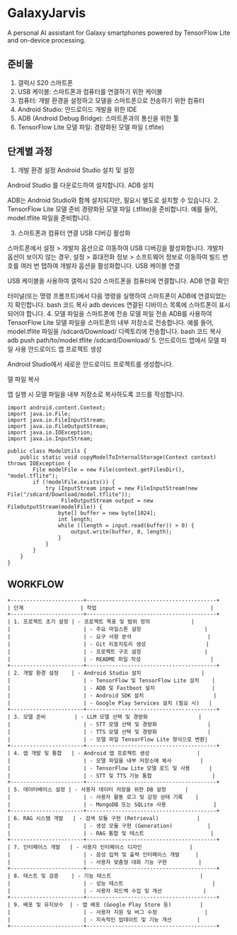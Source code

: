 # GalaxyJarvis
A personal AI assistant for Galaxy smartphones powered by TensorFlow Lite and on-device processing.

## 준비물 
1. 갤럭시 S20 스마트폰
2. USB 케이블: 스마트폰과 컴퓨터를 연결하기 위한 케이블
3. 컴퓨터: 개발 환경을 설정하고 모델을 스마트폰으로 전송하기 위한 컴퓨터
4. Android Studio: 안드로이드 개발을 위한 IDE
5. ADB (Android Debug Bridge): 스마트폰과의 통신을 위한 툴
6. TensorFlow Lite 모델 파일: 경량화된 모델 파일 (.tflite)

## 단계별 과정
1. 개발 환경 설정
Android Studio 설치 및 설정

Android Studio 를 다운로드하여 설치합니다.
ADB 설치

ADB는 Android Studio와 함께 설치되지만, 필요시 별도로 설치할 수 있습니다.
2. TensorFlow Lite 모델 준비
경량화된 모델 파일 (.tflite)을 준비합니다. 예를 들어, model.tflite 파일을 준비합니다.

3. 스마트폰과 컴퓨터 연결
USB 디버깅 활성화

스마트폰에서 설정 > 개발자 옵션으로 이동하여 USB 디버깅을 활성화합니다.
개발자 옵션이 보이지 않는 경우, 설정 > 휴대전화 정보 > 소프트웨어 정보로 이동하여 빌드 번호를 여러 번 탭하여 개발자 옵션을 활성화합니다.
USB 케이블 연결

USB 케이블을 사용하여 갤럭시 S20 스마트폰을 컴퓨터에 연결합니다.
ADB 연결 확인

터미널(또는 명령 프롬프트)에서 다음 명령을 실행하여 스마트폰이 ADB에 연결되었는지 확인합니다.
bash
코드 복사
adb devices
연결된 디바이스 목록에 스마트폰이 표시되어야 합니다.
4. 모델 파일을 스마트폰에 전송
모델 파일 전송
ADB를 사용하여 TensorFlow Lite 모델 파일을 스마트폰의 내부 저장소로 전송합니다. 예를 들어, model.tflite 파일을 /sdcard/Download/ 디렉토리에 전송합니다.
bash
코드 복사
adb push path/to/model.tflite /sdcard/Download/
5. 안드로이드 앱에서 모델 파일 사용
안드로이드 앱 프로젝트 생성

Android Studio에서 새로운 안드로이드 프로젝트를 생성합니다.

델 파일 복사

앱 실행 시 모델 파일을 내부 저장소로 복사하도록 코드를 작성합니다.

```
import android.content.Context;
import java.io.File;
import java.io.FileInputStream;
import java.io.FileOutputStream;
import java.io.IOException;
import java.io.InputStream;

public class ModelUtils {
    public static void copyModelToInternalStorage(Context context) throws IOException {
        File modelFile = new File(context.getFilesDir(), "model.tflite");
        if (!modelFile.exists()) {
            try (InputStream input = new FileInputStream(new File("/sdcard/Download/model.tflite"));
                 FileOutputStream output = new FileOutputStream(modelFile)) {
                byte[] buffer = new byte[1024];
                int length;
                while ((length = input.read(buffer)) > 0) {
                    output.write(buffer, 0, length);
                }
            }
        }
    }
}

```


## WORKFLOW
```
+-----------------------+-----------------------------------------+
| 단계                  | 작업                                    |
+-----------------------+-----------------------------------------+
| 1. 프로젝트 초기 설정 | - 프로젝트 목표 및 범위 정의             |
|                       | - 주요 마일스톤 설정                    |
|                       | - 요구 사항 분석                        |
|                       | - Git 리포지토리 생성                   |
|                       | - 프로젝트 구조 설정                    |
|                       | - README 파일 작성                      |
+-----------------------+-----------------------------------------+
| 2. 개발 환경 설정    | - Android Studio 설치                   |
|                       | - TensorFlow 및 TensorFlow Lite 설치    |
|                       | - ADB 및 Fastboot 설치                  |
|                       | - Android SDK 설치                      |
|                       | - Google Play Services 설치 (필요 시)   |
+-----------------------+-----------------------------------------+
| 3. 모델 준비         | - LLM 모델 선택 및 경량화                |
|                       | - STT 모델 선택 및 경량화                |
|                       | - TTS 모델 선택 및 경량화                |
|                       | - 모델 파일 TensorFlow Lite 형식으로 변환|
+-----------------------+-----------------------------------------+
| 4. 앱 개발 및 통합   | - Android 앱 프로젝트 생성               |
|                       | - 모델 파일을 내부 저장소에 복사         |
|                       | - TensorFlow Lite 모델 로드 및 사용      |
|                       | - STT 및 TTS 기능 통합                   |
+-----------------------+-----------------------------------------+
| 5. 데이터베이스 설정 | - 사용자 데이터 저장을 위한 DB 설정      |
|                       | - 사용자 활동 로그 및 감정 상태 기록    |
|                       | - MongoDB 또는 SQLite 사용               |
+-----------------------+-----------------------------------------+
| 6. RAG 시스템 개발   | - 검색 모듈 구현 (Retrieval)            |
|                       | - 생성 모듈 구현 (Generation)           |
|                       | - RAG 통합 및 테스트                     |
+-----------------------+-----------------------------------------+
| 7. 인터페이스 개발   | - 사용자 인터페이스 디자인               |
|                       | - 음성 입력 및 출력 인터페이스 개발     |
|                       | - 사용자 맞춤형 대화 기능 구현          |
+-----------------------+-----------------------------------------+
| 8. 테스트 및 검증    | - 기능 테스트                            |
|                       | - 성능 테스트                            |
|                       | - 사용자 피드백 수집 및 개선             |
+-----------------------+-----------------------------------------+
| 9. 배포 및 유지보수  | - 앱 배포 (Google Play Store 등)         |
|                       | - 사용자 지원 및 버그 수정               |
|                       | - 지속적인 업데이트 및 기능 개선        |
+-----------------------+-----------------------------------------+
```
